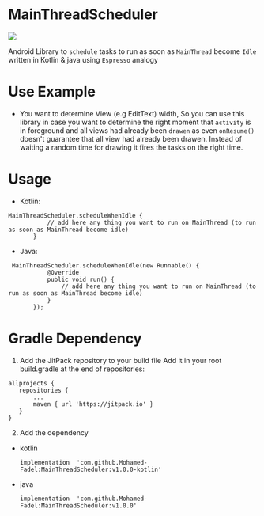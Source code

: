 # MainThreadScheduler

[![](https://jitpack.io/v/Mohamed-Fadel/MainThreadScheduler.svg)](https://jitpack.io/#Mohamed-Fadel/MainThreadScheduler)

Android Library to `schedule` tasks to run as soon as `MainThread` become `Idle` written in Kotlin & java using `Espresso` analogy

# Use Example

- You want to determine View (e.g EditText) width, So you can use this library in case you want to determine the right moment that `activity` is in foreground and all views had already been
  `drawen` as even `onResume()` doesn't guarantee that all view had already been drawen. Instead of waiting a random time for drawing it fires the tasks
  on the right time.
  
  
 # Usage
 
 - Kotlin:
 
 ```
 MainThreadScheduler.scheduleWhenIdle { 
            // add here any thing you want to run on MainThread (to run as soon as MainThread become idle)
        }
 
 ```
 - Java:
 
 ```
  MainThreadScheduler.scheduleWhenIdle(new Runnable() {
            @Override
            public void run() {
                // add here any thing you want to run on MainThread (to run as soon as MainThread become idle)
            }
        });
 
 ```
 
 # Gradle Dependency
 
 1. Add the JitPack repository to your build file Add it in your root build.gradle at the end of repositories:
 
 ```
 allprojects {
	repositories {
		...
		maven { url 'https://jitpack.io' }
	}
}
 
 ```
 
 2. Add the dependency
  
  - kotlin
    
    ```
    implementation  'com.github.Mohamed-Fadel:MainThreadScheduler:v1.0.0-kotlin'
    
    ```
  - java
    
    ```
    implementation  'com.github.Mohamed-Fadel:MainThreadScheduler:v1.0.0'
    
    ```
  
 

